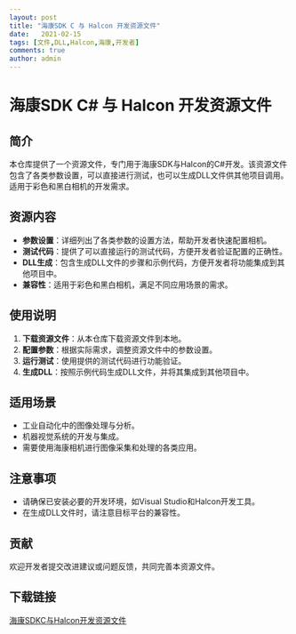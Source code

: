 ```yaml
---
layout: post
title: "海康SDK C 与 Halcon 开发资源文件"
date:   2021-02-15
tags: [文件,DLL,Halcon,海康,开发者]
comments: true
author: admin
---
```

# 海康SDK C# 与 Halcon 开发资源文件

## 简介

本仓库提供了一个资源文件，专门用于海康SDK与Halcon的C#开发。该资源文件包含了各类参数设置，可以直接进行测试，也可以生成DLL文件供其他项目调用。适用于彩色和黑白相机的开发需求。

## 资源内容

- **参数设置**：详细列出了各类参数的设置方法，帮助开发者快速配置相机。
- **测试代码**：提供了可以直接运行的测试代码，方便开发者验证配置的正确性。
- **DLL生成**：包含生成DLL文件的步骤和示例代码，方便开发者将功能集成到其他项目中。
- **兼容性**：适用于彩色和黑白相机，满足不同应用场景的需求。

## 使用说明

1. **下载资源文件**：从本仓库下载资源文件到本地。
2. **配置参数**：根据实际需求，调整资源文件中的参数设置。
3. **运行测试**：使用提供的测试代码进行功能验证。
4. **生成DLL**：按照示例代码生成DLL文件，并将其集成到其他项目中。

## 适用场景

- 工业自动化中的图像处理与分析。
- 机器视觉系统的开发与集成。
- 需要使用海康相机进行图像采集和处理的各类应用。

## 注意事项

- 请确保已安装必要的开发环境，如Visual Studio和Halcon开发工具。
- 在生成DLL文件时，请注意目标平台的兼容性。

## 贡献

欢迎开发者提交改进建议或问题反馈，共同完善本资源文件。

## 下载链接

[海康SDKC与Halcon开发资源文件](https://pan.quark.cn/s/56a99ce8a27c)